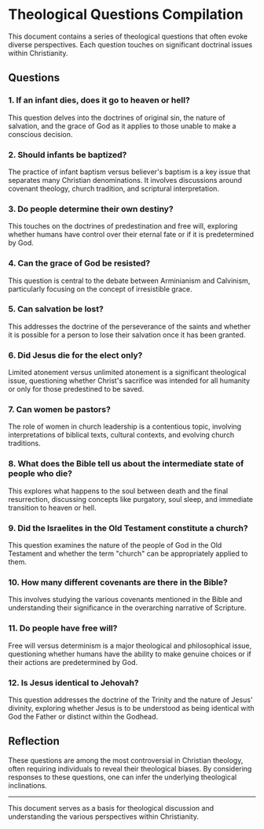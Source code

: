 # Theological Questions Compilation

This document contains a series of theological questions that often evoke diverse perspectives. Each question touches on significant doctrinal issues within Christianity.

## Questions

### 1. If an infant dies, does it go to heaven or hell?
This question delves into the doctrines of original sin, the nature of salvation, and the grace of God as it applies to those unable to make a conscious decision.

### 2. Should infants be baptized?
The practice of infant baptism versus believer's baptism is a key issue that separates many Christian denominations. It involves discussions around covenant theology, church tradition, and scriptural interpretation.

### 3. Do people determine their own destiny?
This touches on the doctrines of predestination and free will, exploring whether humans have control over their eternal fate or if it is predetermined by God.

### 4. Can the grace of God be resisted?
This question is central to the debate between Arminianism and Calvinism, particularly focusing on the concept of irresistible grace.

### 5. Can salvation be lost?
This addresses the doctrine of the perseverance of the saints and whether it is possible for a person to lose their salvation once it has been granted.

### 6. Did Jesus die for the elect only?
Limited atonement versus unlimited atonement is a significant theological issue, questioning whether Christ's sacrifice was intended for all humanity or only for those predestined to be saved.

### 7. Can women be pastors?
The role of women in church leadership is a contentious topic, involving interpretations of biblical texts, cultural contexts, and evolving church traditions.

### 8. What does the Bible tell us about the intermediate state of people who die?
This explores what happens to the soul between death and the final resurrection, discussing concepts like purgatory, soul sleep, and immediate transition to heaven or hell.

### 9. Did the Israelites in the Old Testament constitute a church?
This question examines the nature of the people of God in the Old Testament and whether the term "church" can be appropriately applied to them.

### 10. How many different covenants are there in the Bible?
This involves studying the various covenants mentioned in the Bible and understanding their significance in the overarching narrative of Scripture.

### 11. Do people have free will?
Free will versus determinism is a major theological and philosophical issue, questioning whether humans have the ability to make genuine choices or if their actions are predetermined by God.

### 12. Is Jesus identical to Jehovah?
This question addresses the doctrine of the Trinity and the nature of Jesus' divinity, exploring whether Jesus is to be understood as being identical with God the Father or distinct within the Godhead.

## Reflection

These questions are among the most controversial in Christian theology, often requiring individuals to reveal their theological biases. By considering responses to these questions, one can infer the underlying theological inclinations.

---

This document serves as a basis for theological discussion and understanding the various perspectives within Christianity.
